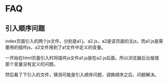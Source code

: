 # FAQ

## 引入顺序问题

index页面引入的两个js文件，分别是a1.j、a2.js，a2是该页面的主js，而a1.js是需要用的插件js，a2文件用到了a1文件中定义的变量。

一开始在html页面引入时将插件js文件a1.js放在a2.js后面，所以浏览器后台报错那个变量没有定义的问题。

然后看了下引入的文件，猜测可能是引入顺序问题，调换顺序之后，问题解决。
